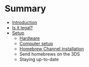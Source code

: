 # Summary

* [Introduction](README.md)
* [Is it legal?](is_it_legal.md)
* [Setup](setup.md)
   * [Hardware](hardware.md)
   * [Computer setup](computer_setup.md)
   * [Homebrew Channel installation](homebrew_channel_installation.md)
   * Send homebrews on the 3DS
   * Staying up-to-date

